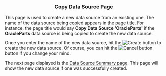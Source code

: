 ### <p style="text-align: center">Copy Data Source Page</p>

This page is used to create a new data source from an existing one. The name of the data source being copied appears in the page title. For instance, the page title would say **Copy Data Source 'OracleParts'** if the **OracleParts** data source is being copied to create the new data source.
 
Once you enter the name of the new data source, hit the ![Create](images/CreateButton.png "Create Data Source") button to create the new data source. Of course, you can hit the ![Cancel button](images/CancelButton.png "Cancel Configure Data Source") button if you change your mind. 

The next page displayed is the [Data Source Summary page](datasource-summary-help.html). This page will show the new data source if one was successfully created.

